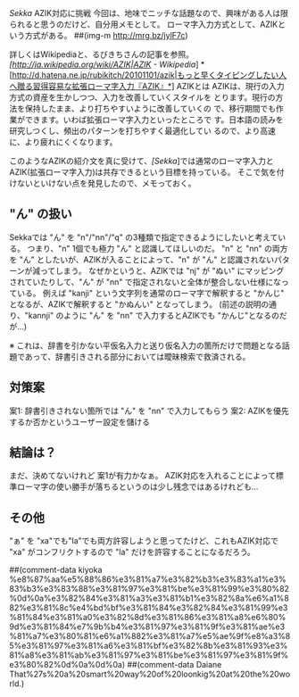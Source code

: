 *Sekka* AZIK対応に挑戦
今回は、地味でニッチな話題なので、興味がある人は限られると思うのだけど、自分用メモとして。
ローマ字入力方式として、AZIKという方式がある。
 ##(img-m http://mrg.bz/jylF7c)

 詳しくはWikipediaと、るびきちさんの記事を参照。
 *[http://ja.wikipedia.org/wiki/AZIK|AZIK - Wikipedia*]
 *[http://d.hatena.ne.jp/rubikitch/20101101/azik|もっと早くタイピングしたい人へ贈る習得容易な拡張ローマ字入力『AZIK』*]
   AZIKとは
 AZIKは、現行の入力方式の資産を生かしつつ、入力を改善していくスタイルを
 とります。現行の方法を保持したまま、より打ちやすいように改善していくの
 で、移行期間でも作業ができます。いわば拡張ローマ字入力といったところで
 す。日本語の読みを研究しつくし、頻出のパターンを打ちやすく最適化してい
 るので、より高速に、より疲れにくくなります。

このようなAZIKの紹介文を真に受けて、*[Sekka*]では通常のローマ字入力とAZIK(拡張ローマ字入力)は共存できるという目標を持っている。
そこで気を付けないといけない点を発見したので、メモっておく。

## "ん" の扱い
Sekkaでは "ん" を "n"/"nn"/"q" の3種類で指定できるようにしたいと考えている。
つまり、"n" 1個でも極力 "ん" と認識してほしいのだ。
"n" と "nn" の両方を "ん" としたいが、AZIKが入ることによって、"n" が "ん" と認識されないパターンが減ってしまう。
なぜかというと、AZIKでは "nj" が "ぬい" にマッピングされていたりして、"ん" が "nn" で指定されないと全体が整合しない仕様になっている。
例えば "kanji" という文字列を通常のローマ字で解釈すると "かんじ" となるが、AZIKで解釈すると "かぬんい" となってしまう。
(前述の説明の通り、"kannji" のように "ん" を "nn" で入力するとAZIKでも "かんじ"となるのだが…)

※ これは、辞書を引かない平仮名入力と送り仮名入力の箇所だけで問題となる話題であって、辞書引きされる部分においては曖昧検索で救済される。

## 対策案
案1: 辞書引きされない箇所では "ん" を "nn" で入力してもらう
案2: AZIKを優先するか否かというユーザー設定を儲ける

## 結論は？
まだ、決めてないけれど 案1が有力かなぁ。
AZIK対応を入れることによって標準ローマ字の使い勝手が落ちるというのは少し残念ではあるけれども…

## その他
"ぁ" を "xa"でも"la"でも両方許容しようと思ってたけど、これもAZIK対応で "xa" がコンフリクトするので "la" だけを許容することになるだろう。

##(comment-data kiyoka %e8%87%aa%e5%88%86%e3%81%a7%e3%82%b3%e3%83%a1%e3%83%b3%e3%83%88%e3%81%97%e3%81%be%e3%81%99%e3%80%82%0d%0a%e3%82%84%e3%81%a3%e3%81%b1%e3%82%8a%e6%a1%882%e3%81%8c%e4%bd%bf%e3%81%84%e3%82%84%e3%81%99%e3%81%84%e3%81%a0%e3%82%8d%e3%81%86%e3%81%a8%e6%80%9d%e3%81%84%e7%9b%b4%e3%81%97%e3%81%9f%e3%81%ae%e3%81%a7%e3%80%81%e6%a1%882%e3%81%a7%e5%ae%9f%e8%a3%85%e3%81%97%e3%81%a6%e3%81%bf%e3%82%8b%e3%81%93%e3%81%a8%e3%81%ab%e3%81%97%e3%81%be%e3%81%97%e3%81%9f%e3%80%82%0d%0a%0d%0a)
##(comment-data Daiane That%27s%20a%20smart%20way%20of%20loonkig%20at%20the%20world.)
